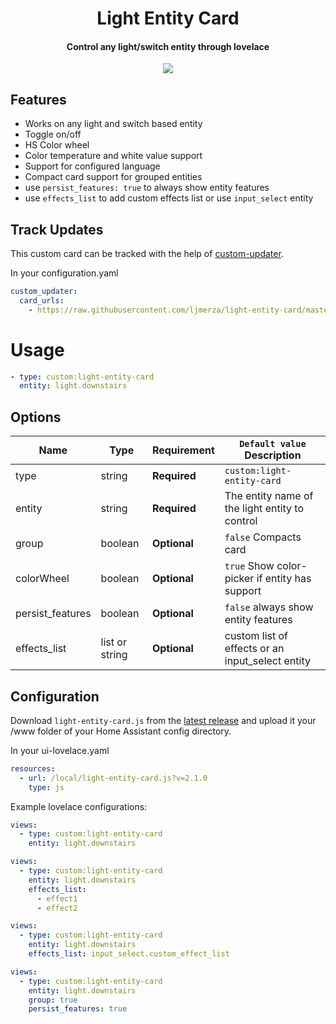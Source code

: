 <h1 align="center">Light Entity Card</h1>
<h4 align="center">Control any light/switch entity through lovelace</h4>

<p align="center">
  <img src='https://i.imgur.com/5An8qQD.png' />
</p>

<h2>Features</h2>

* Works on any light and switch based entity
* Toggle on/off
* HS Color wheel
* Color temperature and white value support
* Support for configured language
* Compact card support for grouped entities
* use `persist_features: true` to always show entity features
* use `effects_list` to add custom effects list or use `input_select` entity

<h2>Track Updates</h2>

This custom card can be tracked with the help of [custom-updater](https://github.com/custom-components/custom_updater).

In your configuration.yaml

```yaml
custom_updater:
  card_urls:
    - https://raw.githubusercontent.com/ljmerza/light-entity-card/master/custom_updater.json
```

<h1>Usage</h1>

```yaml
- type: custom:light-entity-card
  entity: light.downstairs
```

<h2>Options</h2>

| Name | Type | Requirement | `Default value` Description
| ---- | ---- | ------- | -----------
| type | string | **Required** | `custom:light-entity-card`
| entity | string | **Required** | The entity name of the light entity to control
| group | boolean | **Optional** | `false` Compacts card
| colorWheel | boolean | **Optional** | `true` Show color-picker if entity has support
| persist_features | boolean | **Optional** | `false` always show entity features
| effects_list | list or string | **Optional** | custom list of effects or an input_select entity

<h2>Configuration</h2>

Download `light-entity-card.js` from the [latest release](https://github.com/ljmerza/light-entity-card/releases/latest/) and upload it your /www folder of your Home Assistant config directory.

In your ui-lovelace.yaml

```yaml
resources:
  - url: /local/light-entity-card.js?v=2.1.0
    type: js
```

Example lovelace configurations:

```yaml
views:
  - type: custom:light-entity-card
    entity: light.downstairs
```

```yaml
views:
  - type: custom:light-entity-card
    entity: light.downstairs
    effects_list:
      - effect1
      - effect2
```

```yaml
views:
  - type: custom:light-entity-card
    entity: light.downstairs
    effects_list: input_select.custom_effect_list
```

```yaml
views:
  - type: custom:light-entity-card
    entity: light.downstairs
    group: true
    persist_features: true
```
